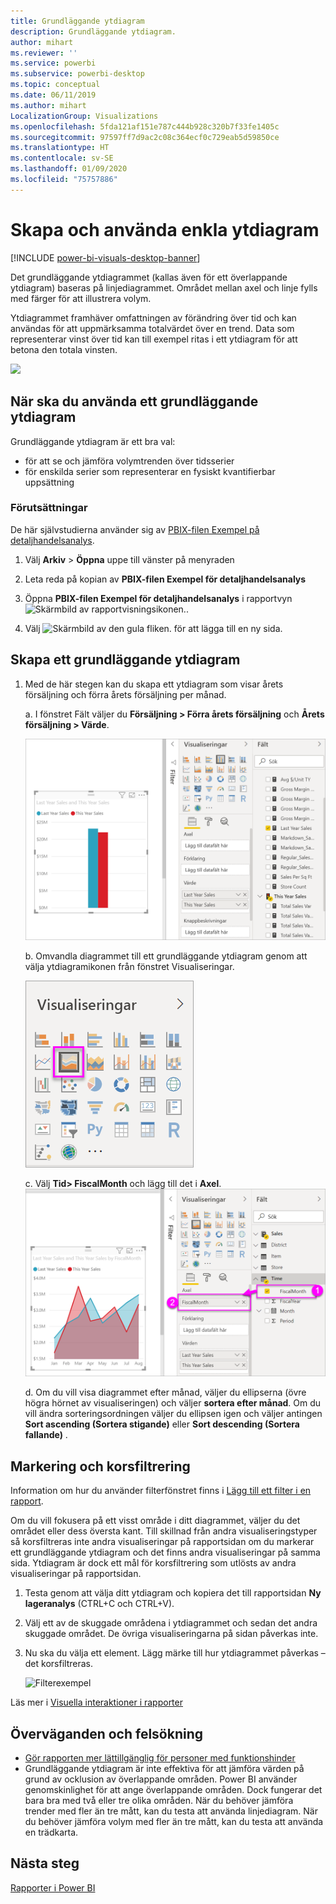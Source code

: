 ```yaml
---
title: Grundläggande ytdiagram
description: Grundläggande ytdiagram.
author: mihart
ms.reviewer: ''
ms.service: powerbi
ms.subservice: powerbi-desktop
ms.topic: conceptual
ms.date: 06/11/2019
ms.author: mihart
LocalizationGroup: Visualizations
ms.openlocfilehash: 5fda121af151e787c444b928c320b7f33fe1405c
ms.sourcegitcommit: 97597ff7d9ac2c08c364ecf0c729eab5d59850ce
ms.translationtype: HT
ms.contentlocale: sv-SE
ms.lasthandoff: 01/09/2020
ms.locfileid: "75757886"
---
```

# <a name="create-and-use-basic-area-charts"></a>Skapa och använda enkla ytdiagram

[!INCLUDE [power-bi-visuals-desktop-banner](../includes/power-bi-visuals-desktop-banner.md)]

Det grundläggande ytdiagrammet (kallas även för ett överlappande ytdiagram) baseras på linjediagrammet. Området mellan axel och linje fylls med färger för att illustrera volym. 

Ytdiagrammet framhäver omfattningen av förändring över tid och kan användas för att uppmärksamma totalvärdet över en trend. Data som representerar vinst över tid kan till exempel ritas i ett ytdiagram för att betona den totala vinsten.

![](media/power-bi-visualization-basic-area-chart/power-bi-chart-example.png)

## <a name="when-to-use-a-basic-area-chart"></a>När ska du använda ett grundläggande ytdiagram
Grundläggande ytdiagram är ett bra val:

* för att se och jämföra volymtrenden över tidsserier 
* för enskilda serier som representerar en fysiskt kvantifierbar uppsättning

### <a name="prerequisites"></a>Förutsättningar
De här självstudierna använder sig av [PBIX-filen Exempel på detaljhandelsanalys](https://download.microsoft.com/download/9/6/D/96DDC2FF-2568-491D-AAFA-AFDD6F763AE3/Retail%20Analysis%20Sample%20PBIX.pbix).

1. Välj **Arkiv** > **Öppna** uppe till vänster på menyraden
   
2. Leta reda på kopian av **PBIX-filen Exempel för detaljhandelsanalys**

1. Öppna **PBIX-filen Exempel för detaljhandelsanalys** i rapportvyn ![Skärmbild av rapportvisningsikonen.](media/power-bi-visualization-kpi/power-bi-report-view.png).

1. Välj ![Skärmbild av den gula fliken.](media/power-bi-visualization-kpi/power-bi-yellow-tab.png) för att lägga till en ny sida.


## <a name="create-a-basic-area-chart"></a>Skapa ett grundläggande ytdiagram
 

1. Med de här stegen kan du skapa ett ytdiagram som visar årets försäljning och förra årets försäljning per månad.
   
   a. I fönstret Fält väljer du **Försäljning \> Förra årets försäljning** och **Årets försäljning > Värde**.

   ![datavärden för ytdiagram](media/power-bi-visualization-basic-area-chart/power-bi-bar-chart.png)

   b.  Omvandla diagrammet till ett grundläggande ytdiagram genom att välja ytdiagramikonen från fönstret Visualiseringar.

   ![ikon för ytdiagram](media/power-bi-visualization-basic-area-chart/convertchart.png)
   
   c.  Välj **Tid\> FiscalMonth** och lägg till det i **Axel**.   
   ![ytdiagrammets axelvärden](media/power-bi-visualization-basic-area-chart/powerbi-area-chartnew.png)
   
   d.  Om du vill visa diagrammet efter månad, väljer du ellipserna (övre högra hörnet av visualiseringen) och väljer **sortera efter månad**. Om du vill ändra sorteringsordningen väljer du ellipsen igen och väljer antingen **Sort ascending (Sortera stigande)** eller **Sort descending (Sortera fallande)** .

## <a name="highlighting-and-cross-filtering"></a>Markering och korsfiltrering
Information om hur du använder filterfönstret finns i [Lägg till ett filter i en rapport](../power-bi-report-add-filter.md).

Om du vill fokusera på ett visst område i ditt diagrammet, väljer du det området eller dess översta kant.  Till skillnad från andra visualiseringstyper så korsfiltreras inte andra visualiseringar på rapportsidan om du markerar ett grundläggande ytdiagram och det finns andra visualiseringar på samma sida. Ytdiagram är dock ett mål för korsfiltrering som utlösts av andra visualiseringar på rapportsidan. 

1. Testa genom att välja ditt ytdiagram och kopiera det till rapportsidan **Ny lageranalys** (CTRL+C och CTRL+V).
2. Välj ett av de skuggade områdena i ytdiagrammet och sedan det andra skuggade området. De övriga visualiseringarna på sidan påverkas inte.
1. Nu ska du välja ett element. Lägg märke till hur ytdiagrammet påverkas – det korsfiltreras.

    ![Filterexempel](media/power-bi-visualization-basic-area-chart/power-bi-area-chart-filters.gif) 

Läs mer i [Visuella interaktioner i rapporter](../service-reports-visual-interactions.md)


## <a name="considerations-and-troubleshooting"></a>Överväganden och felsökning   
* [Gör rapporten mer lättillgänglig för personer med funktionshinder](../desktop-accessibility.md)
* Grundläggande ytdiagram är inte effektiva för att jämföra värden på grund av ocklusion av överlappande områden. Power BI använder genomskinlighet för att ange överlappande områden. Dock fungerar det bara bra med två eller tre olika områden. När du behöver jämföra trender med fler än tre mått, kan du testa att använda linjediagram. När du behöver jämföra volym med fler än tre mått, kan du testa att använda en trädkarta.

## <a name="next-step"></a>Nästa steg
[Rapporter i Power BI](power-bi-visualization-card.md)  

